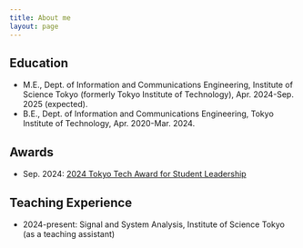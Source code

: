 ```yaml
---
title: About me
layout: page
---
```


## Education
- M.E., Dept. of Information and Communications Engineering, Institute of Science Tokyo (formerly Tokyo Institute of Technology), Apr. 2024-Sep. 2025 (expected). 
- B.E., Dept. of Information and Communications Engineering, Tokyo Institute of Technology, Apr. 2020-Mar. 2024. 

## Awards
- Sep. 2024: [2024 Tokyo Tech Award for Student Leadership](https://www.isct.ac.jp/en/news/53zhxbefz4c0)

## Teaching Experience
- 2024-present: Signal and System Analysis, Institute of Science Tokyo (as a teaching assistant)
